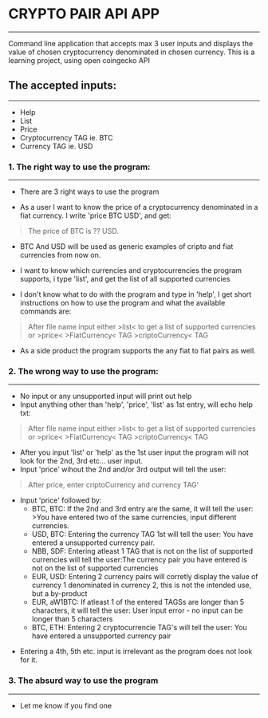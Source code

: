 # CRYPTO PAIR API APP
__________________________________________________________________________________________________________________
Command line application that accepts max 3 user inputs and displays the value of chosen cryptocurrency denominated in chosen currency.
This is a learning project, using open coingecko API



## The accepted inputs:
__________________________________________________________________________________________________________________
- Help 
- List
- Price
- Cryptocurrency TAG ie. BTC
- Currency TAG ie. USD





### 1. The right way to use the program:
__________________________________________________________________________________________________________________
- There are 3 right ways to use the program
* As a user I want to know the price of a cryptocurrency denominated in a fiat currency. I write 'price BTC USD', and get:
> The price of BTC is ?? USD. 
* BTC And USD will be used as generic examples of cripto and fiat currencies from now on.

* I want to know which currencies and cryptocurrencies the program supports, i type 'list', and get the list of all supported currencies
* I don't know what to do with the program and type in 'help', I get short instructions on how to use the program and what the available commands are:
> After file name input either >list< to get a list of supported currencies or >price< >FiatCurrency< TAG >criptoCurrency< TAG
* As a side product the program supports the any fiat to fiat pairs as well.

### 2. The wrong way to use the program:
__________________________________________________________________________________________________________________
* No input or any unsupported input will print out help
* Input anything other than 'help', 'price', 'list' as 1st entry, will echo help txt: 
> After file name input either >list< to get a list of supported currencies or >price< >FiatCurrency< TAG >criptoCurrency< TAG
* After you input 'list' or 'help' as the 1st user input the program will not look for the 2nd, 3rd etc... user input.
* Input 'price' wihout the 2nd and/or 3rd output will tell the user: 
> After price, enter criptoCurrency and currency TAG'
- Input 'price' followed by:
  * BTC, BTC: If the 2nd and 3rd entry are the same, it will tell the user: >You have entered two of the same currencies, input different currencies.
  * USD, BTC: Entering the currency TAG 1st will tell the user: You have entered a unsupported currency pair.
  * NBB, SDF: Entering atleast 1 TAG that is not on the list of supported currencies will tell the user:The currency pair you have entered is not on the list of supported currencies
  * EUR, USD: Entering 2 currency pairs will corretly display the value of currency 1 denominated in currency 2, this is not the intended use, but a by-product
  * EUR, aW1BTC: If atleast 1 of the entered TAGSs are longer than 5 characters, it will tell the user: User input error - no input can be longer than 5 characters
  * BTC, ETH: Entering 2 cryptocurrencie TAG's will tell the user: You have entered a unsupported currency pair
* Entering a 4th, 5th etc. input is irrelevant as the program does not look for it.

### 3. The absurd way to use the program
__________________________________________________________________________________________________________________
* Let me know if you find one